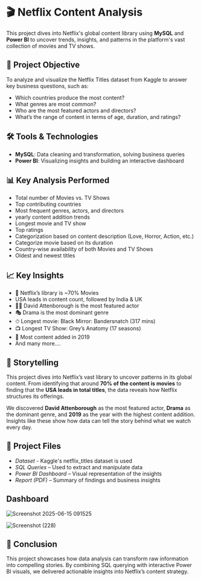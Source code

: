 # 🎬 Netflix Content Analysis

This project dives into Netflix's global content library using **MySQL** and **Power BI** to uncover trends, insights, and patterns in the platform's vast collection of movies and TV shows.

## 📌 Project Objective

To analyze and visualize the Netflix Titles dataset from Kaggle to answer key business questions, such as:
- Which countries produce the most content?
- What genres are most common?
- Who are the most featured actors and directors?
- What’s the range of content in terms of age, duration, and ratings? 

## 🛠 Tools & Technologies

- **MySQL**: Data cleaning and transformation, solving business queries  
- **Power BI**: Visualizing insights and building an interactive dashboard  

## 📊 Key Analysis Performed

- Total number of Movies vs. TV Shows  
- Top contributing countries  
- Most frequent genres, actors, and directors  
- yearly content addition trends  
- Longest movie and TV show
- Top ratings
- Categorization based on content description (Love, Horror, Action, etc.)
- Categorize movie based on its duration
- Country-wise availability of both Movies and TV Shows  
- Oldest and newest titles

## 📈 Key Insights

- 🎥 Netflix’s library is ~70% Movies
- USA leads in content count, followed by India & UK  
- 🧑‍🎤 David Attenborough is the most featured actor  
- 🎭 Drama is the most dominant genre  
- ⏱ Longest movie: Black Mirror: Bandersnatch (317 mins)  
- 📺 Longest TV Show: Grey’s Anatomy (17 seasons)  
- 📆 Most content added in 2019
- And many more....

## 📖 Storytelling

This project dives into Netflix’s vast library to uncover patterns in its global content. From identifying that around **70% of the content is movies** to finding that the **USA leads in total titles**, the data reveals how Netflix structures its offerings.

We discovered **David Attenborough** as the most featured actor, **Drama** as the dominant genre, and **2019** as the year with the highest content addition. Insights like these show how data can tell the story behind what we watch every day.

## 📎 Project Files
- *Dataset* - Kaggle's netflix_titles dataset is used
- *SQL Queries* – Used to extract and manipulate data  
- *Power BI Dashboard* – Visual representation of the insights  
- *Report (PDF)* – Summary of findings and business insights

## Dashboard
![Screenshot 2025-06-15 091525](https://github.com/user-attachments/assets/1ebaff58-edfb-4763-ac9b-eaa350c11481)

![Screenshot (228)](https://github.com/user-attachments/assets/f6b350c7-c565-43b8-aa0f-dda01a7e850c)



## 🚀 Conclusion

This project showcases how data analysis can transform raw information into compelling stories. By combining SQL querying with interactive Power BI visuals, we delivered actionable insights into Netflix’s content strategy.

